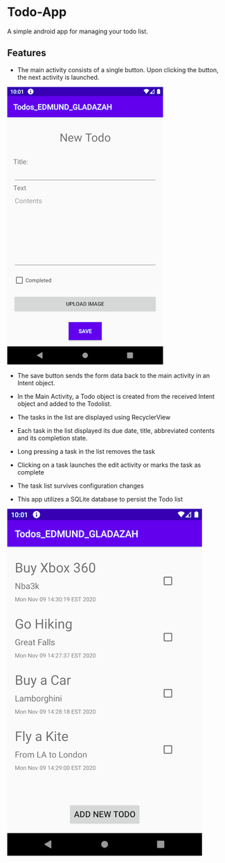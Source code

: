 # Todo-App
A simple android app for managing your todo list.

## Features
* The main activity consists of a single button. Upon clicking the button, the next activity is launched.

![Screenshot 1](/screenshots/newTodo.png)

* The save button sends the form data back to the main activity in an Intent object.
* In the Main Activity, a Todo object is created from the received Intent object and added to the Todolist.

* The tasks in the list are displayed using RecyclerView
* Each task in the list displayed its due date, title, abbreviated contents and its completion state.
* Long pressing a task in the list removes the task
* Clicking on a task launches the edit activity or marks the task as complete
* The task list survives configuration changes
* This app utilizes a SQLite database to persist the Todo list

![Screenshot 1](/screenshots/todoList.png)
